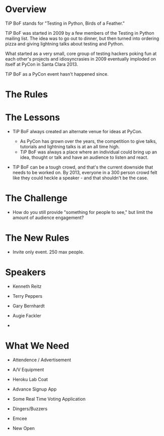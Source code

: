 # Overview

TiP BoF stands for "Testing in Python, Birds of a Feather."

TiP BoF was started in 2009 by a few members of the Testing in Python mailing list. The idea was to go out to dinner, but then turned into ordering pizza and giving lightning talks about testing and Python. 

What started as a very small, core group of testing hackers poking fun at each other's projects and idiosyncrasies in 2009 eventually imploded on itself at PyCon in Santa Clara 2013.  

TiP BoF as a PyCon event hasn't happened since. 

# The Rules

# The Lessons

- TiP BoF always created an alternate venue for ideas at PyCon. 
    - As PyCon has grown over the years, the competition to give talks, tutorials and lightning talks is at an all time high. 
    - TiP BoF was always a place where an individual could bring up an idea, thought or talk and have an audience to listen and react. 

- TiP BoF can be a tough crowd, and that's the current downside that needs to be worked on. By 2013, everyone in a 300 person crowd felt like they could heckle a speaker - and that shouldn't be the case. 

# The Challenge

- How do you still provide "something for people to see," but limit the amount of audience engagement?

# The New Rules

- Invite only event. 250 max people. 

# Speakers

- Kenneth Reitz

- Terry Peppers

- Gary Bernhardt

- Augie Fackler

- 

# What We Need

- Attendence / Advertisement

- A/V Equipment

- Heroku Lab Coat

- Advance Signup App

- Some Real Time Voting Application

- Dingers/Buzzers

- Emcee

- New Open
